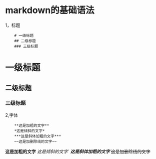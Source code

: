 # markdown的基础语法

1，标题

```
    # 一级标题
    ## 二级标题
    ### 三级标题
```

# 一级标题
## 二级标题
### 三级标题


2,字体

```
    **这是加粗的文字**
    *这是倾斜的文字*
    ***这是斜体加粗的文字***
    ~~这是加删除线的文字~~
```

**这是加粗的文字**
*这是倾斜的文字*`
***这是斜体加粗的文字***
~~这是加删除线的文字~~





